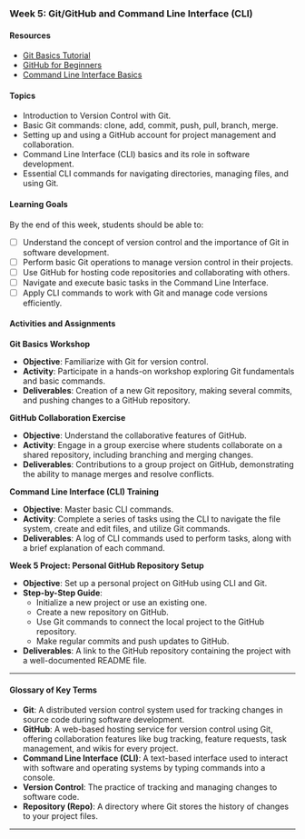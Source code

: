 ### Week 5: Git/GitHub and Command Line Interface (CLI)

#### Resources
- [Git Basics Tutorial](https://git-scm.com/book/en/v2/Getting-Started-Git-Basics)
- [GitHub for Beginners](https://product.hubspot.com/blog/git-and-github-tutorial-for-beginners)
- [Command Line Interface Basics](https://www.codecademy.com/articles/command-line-interface)

#### Topics
- Introduction to Version Control with Git.
- Basic Git commands: clone, add, commit, push, pull, branch, merge.
- Setting up and using a GitHub account for project management and collaboration.
- Command Line Interface (CLI) basics and its role in software development.
- Essential CLI commands for navigating directories, managing files, and using Git.

#### Learning Goals
By the end of this week, students should be able to:
- [ ] Understand the concept of version control and the importance of Git in software development.
- [ ] Perform basic Git operations to manage version control in their projects.
- [ ] Use GitHub for hosting code repositories and collaborating with others.
- [ ] Navigate and execute basic tasks in the Command Line Interface.
- [ ] Apply CLI commands to work with Git and manage code versions efficiently.

#### Activities and Assignments

**Git Basics Workshop**
- **Objective**: Familiarize with Git for version control.
- **Activity**: Participate in a hands-on workshop exploring Git fundamentals and basic commands.
- **Deliverables**: Creation of a new Git repository, making several commits, and pushing changes to a GitHub repository.

**GitHub Collaboration Exercise**
- **Objective**: Understand the collaborative features of GitHub.
- **Activity**: Engage in a group exercise where students collaborate on a shared repository, including branching and merging changes.
- **Deliverables**: Contributions to a group project on GitHub, demonstrating the ability to manage merges and resolve conflicts.

**Command Line Interface (CLI) Training**
- **Objective**: Master basic CLI commands.
- **Activity**: Complete a series of tasks using the CLI to navigate the file system, create and edit files, and utilize Git commands.
- **Deliverables**: A log of CLI commands used to perform tasks, along with a brief explanation of each command.

**Week 5 Project: Personal GitHub Repository Setup**
- **Objective**: Set up a personal project on GitHub using CLI and Git.
- **Step-by-Step Guide**:
  - Initialize a new project or use an existing one.
  - Create a new repository on GitHub.
  - Use Git commands to connect the local project to the GitHub repository.
  - Make regular commits and push updates to GitHub.
- **Deliverables**: A link to the GitHub repository containing the project with a well-documented README file.

---

#### Glossary of Key Terms
- **Git**: A distributed version control system used for tracking changes in source code during software development.
- **GitHub**: A web-based hosting service for version control using Git, offering collaboration features like bug tracking, feature requests, task management, and wikis for every project.
- **Command Line Interface (CLI)**: A text-based interface used to interact with software and operating systems by typing commands into a console.
- **Version Control**: The practice of tracking and managing changes to software code.
- **Repository (Repo)**: A directory where Git stores the history of changes to your project files.

---
